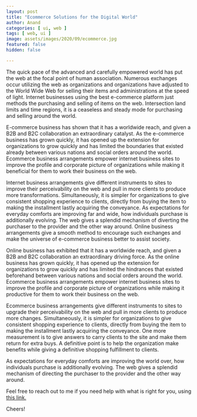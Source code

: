 ```yaml
---
layout: post
title: "Ecommerce Solutions for the Digital World"
author: Anand
categories: [ ui, web ]
tags: [ web, ui ]
image: assets/images/2020/09/ecommerce.jpg
featured: false
hidden: false

---
```



The quick pace of the advanced and carefully empowered world has put the web at the focal point of human association. Numerous exchanges occur utilizing the web as organizations and organizations have adjusted to the World Wide Web for selling their items and administrations at the speed of light. Internet businesses using the best e-commerce platform just methods the purchasing and selling of items on the web. Intersection land limits and time regions, it is a ceaseless and steady mode for purchasing and selling around the world.

E-commerce business has shown that it has a worldwide reach, and given a B2B and B2C collaboration an extraordinary catalyst. As the e-commerce business has grown quickly, it has opened up the extension for organizations to grow quickly and has limited the boundaries that existed already between various nations and social orders around the world. Ecommerce business arrangements empower internet business sites to improve the profile and corporate picture of organizations while making it beneficial for them to work their business on the web.

Internet business arrangements give different instruments to sites to improve their perceivability on the web and pull in more clients to produce more transformations.
Simultaneously, it is simpler for organizations to give consistent shopping experience to clients, directly from buying the item to making the installment lastly acquiring the conveyance. As expectations for everyday comforts are improving far and wide, how individuals purchase is additionally evolving. The web gives a splendid mechanism of diverting the purchaser to the provider and the other way around. Online business arrangements give a smooth method to encourage such exchanges and make the universe of e-commerce business better to assist society.

Online business has exhibited that it has a worldwide reach, and given a B2B and B2C collaboration an extraordinary driving force. As the online business has grown quickly, it has opened up the extension for organizations to grow quickly and has limited the hindrances that existed beforehand between various nations and social orders around the world. Ecommerce business arrangements empower internet business sites to improve the profile and corporate picture of organizations while making it productive for them to work their business on the web.

Ecommerce business arrangements give different instruments to sites to upgrade their perceivability on the web and pull in more clients to produce more changes. Simultaneously, it is simpler for organizations to give consistent shopping experience to clients, directly from buying the item to making the installment lastly acquiring the conveyance. One more measurement is to give answers to carry clients to the site and make them return for extra buys. A definitive point is to help the organization make benefits while giving a definitive shopping fulfillment to clients.

As expectations for everyday comforts are improving the world over, how individuals purchase is additionally evolving. The web gives a splendid mechanism of directing the purchaser to the provider and the other way around. 

Feel free to reach out to me if you need help with what is right for you, using <a href="https://www.calendly.com/ahyconsulting/book" target="\_blank">this link.</a>

Cheers!





